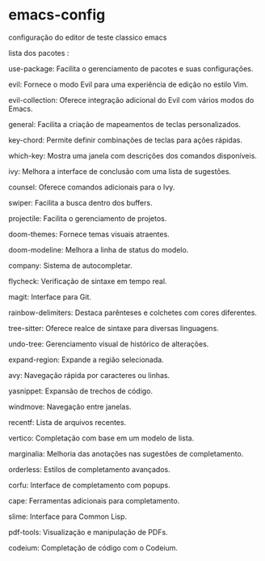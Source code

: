 # emacs-config
configuração do editor de teste classico emacs

lista dos pacotes :

use-package: Facilita o gerenciamento de pacotes e suas configurações.

evil: Fornece o modo Evil para uma experiência de edição no estilo Vim.

evil-collection: Oferece integração adicional do Evil com vários modos do Emacs.

general: Facilita a criação de mapeamentos de teclas personalizados.

key-chord: Permite definir combinações de teclas para ações rápidas.

which-key: Mostra uma janela com descrições dos comandos disponíveis.

ivy: Melhora a interface de conclusão com uma lista de sugestões.

counsel: Oferece comandos adicionais para o Ivy.

swiper: Facilita a busca dentro dos buffers.

projectile: Facilita o gerenciamento de projetos.

doom-themes: Fornece temas visuais atraentes.

doom-modeline: Melhora a linha de status do modelo.

company: Sistema de autocompletar.

flycheck: Verificação de sintaxe em tempo real.

magit: Interface para Git.

rainbow-delimiters: Destaca parênteses e colchetes com cores diferentes.

tree-sitter: Oferece realce de sintaxe para diversas linguagens.

undo-tree: Gerenciamento visual de histórico de alterações.

expand-region: Expande a região selecionada.

avy: Navegação rápida por caracteres ou linhas.

yasnippet: Expansão de trechos de código.

windmove: Navegação entre janelas.

recentf: Lista de arquivos recentes.

vertico: Completação com base em um modelo de lista.

marginalia: Melhoria das anotações nas sugestões de completamento.

orderless: Estilos de completamento avançados.

corfu: Interface de completamento com popups.

cape: Ferramentas adicionais para completamento.

slime: Interface para Common Lisp.

pdf-tools: Visualização e manipulação de PDFs.

codeium: Completação de código com o Codeium.

